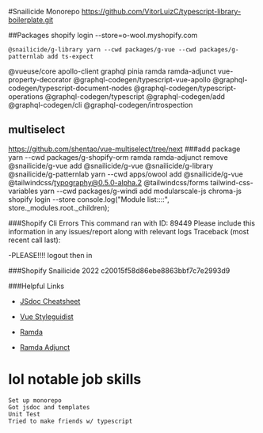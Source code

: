 #Snailicide Monorepo 
https://github.com/VitorLuizC/typescript-library-boilerplate.git

##Packages
shopify login --store=o-wool.myshopify.com

    @snailicide/g-library yarn --cwd packages/g-vue --cwd packages/g-patternlab add ts-expect
@vueuse/core
apollo-client graphql pinia ramda ramda-adjunct vue-property-decorator
@graphql-codegen/typescript-vue-apollo @graphql-codegen/typescript-document-nodes @graphql-codegen/typescript-operations @graphql-codegen/typescript @graphql-codegen/add @graphql-codegen/cli @graphql-codegen/introspection

## multiselect
https://github.com/shentao/vue-multiselect/tree/next
###add package     
    yarn --cwd packages/g-shopify-orm ramda ramda-adjunct  remove @snailicide/g-vue    add  @snailicide/g-vue @snailicide/g-library @snailicide/g-patternlab
    yarn --cwd apps/owool add @snailicide/g-vue   @tailwindcss/typography@0.5.0-alpha.2  @tailwindcss/forms tailwind-css-variables
    yarn --cwd packages/g-windi add  modularscale-js chroma-js
shopify login --store
console.log("Module list::::", store._modules.root._children);

###Shopify Cli Errors
This command ran with ID: 89449
Please include this information in any issues/report along with relevant logs
Traceback (most recent call last):

-PLEASE!!!! logout then in

###Shopify 
Snailicide 2022
c20015f58d86ebe8863bbf7c7e2993d9

###Helpful Links
- [JSdoc Cheatsheet](https://devhints.io/jsdoc)

- [Vue Styleguidist](https://vue-styleguidist.github.io)

- [Ramda](https://ramdajs.com/docs)

- [Ramda Adjunct](https://char0n.github.io/ramda-adjunct/2.35.0/)

# lol notable job skills
    Set up monorepo
    Got jsdoc and templates
    Unit Test
    Tried to make friends w/ typescript
